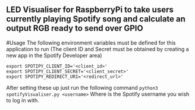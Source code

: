 LED Visualiser for RaspberryPi to take users currently playing Spotify song and calculate an output RGB ready to send over GPIO
---
#Usage 
The following environment variables must be defined for this application to run (The client ID and Secret must be obtained by creating a new app in the Spotify Developer area)
```
export SPOTIPY_CLIENT_ID='<client_id>'
export SPOTIPY_CLIENT_SECRET='<client_secret>'
export SPOTIPY_REDIRECT_URI='<redirect_url>'
```

After setting these up just run the following command
`python3 spotifyVisualiser.py <username>`
Where <username> is the Spotify username you wish to log in with.